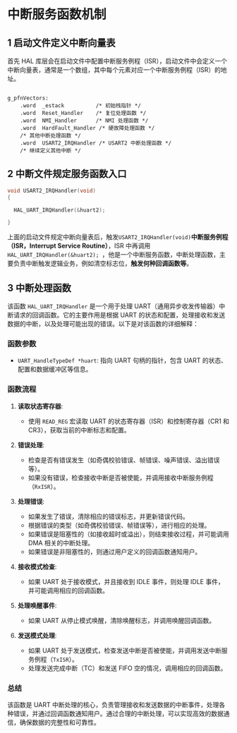 # 中断服务函数机制

## 1 启动文件定义中断向量表

首先 HAL 库层会在启动文件中配置中断服务例程（ISR），启动文件中会定义一个中断向量表，通常是一个数组，其中每个元素对应一个中断服务例程（ISR）的地址。

```assembly

g_pfnVectors:
    .word  _estack          /* 初始栈指针 */
    .word  Reset_Handler    /* 复位处理函数 */
    .word  NMI_Handler      /* NMI 处理函数 */
    .word  HardFault_Handler /* 硬故障处理函数 */
    /* 其他中断处理函数 */
    .word  USART2_IRQHandler /* USART2 中断处理函数 */
    /* 继续定义其他中断 */

```

## 2 中断文件规定服务函数入口

```C
void USART2_IRQHandler(void)
{

  HAL_UART_IRQHandler(&huart2);

}
```

上面的启动文件规定中断向量表后，触发`USART2_IRQHandler(void)`**中断服务例程（ISR，Interrupt Service Routine）**，ISR 中再调用`HAL_UART_IRQHandler(&huart2);
`，他是一个中断服务函数，中断处理函数，主要负责中断触发逻辑业务，例如清空标志位，**触发何种回调函数等**。

## 3 中断处理函数

该函数 `HAL_UART_IRQHandler` 是一个用于处理 UART（通用异步收发传输器）中断请求的回调函数。它的主要作用是根据 UART 的状态和配置，处理接收和发送数据的中断，以及处理可能出现的错误。以下是对该函数的详细解释：

### 函数参数
- `UART_HandleTypeDef *huart`: 指向 UART 句柄的指针，包含 UART 的状态、配置和数据缓冲区等信息。

### 函数流程

1. **读取状态寄存器**:
   - 使用 `READ_REG` 宏读取 UART 的状态寄存器（ISR）和控制寄存器（CR1 和 CR3），获取当前的中断标志和配置。

2. **错误处理**:
   - 检查是否有错误发生（如奇偶校验错误、帧错误、噪声错误、溢出错误等）。
   - 如果没有错误，检查接收中断是否被使能，并调用接收中断服务例程（`RxISR`）。

3. **处理错误**:
   - 如果发生了错误，清除相应的错误标志，并更新错误代码。
   - 根据错误的类型（如奇偶校验错误、帧错误等），进行相应的处理。
   - 如果错误是阻塞性的（如接收超时或溢出），则结束接收过程，并可能调用 DMA 相关的中断处理。
   - 如果错误是非阻塞性的，则通过用户定义的回调函数通知用户。

4. **接收模式检查**:
   - 如果 UART 处于接收模式，并且接收到 IDLE 事件，则处理 IDLE 事件，并可能调用相应的回调函数。

5. **处理唤醒事件**:
   - 如果 UART 从停止模式唤醒，清除唤醒标志，并调用唤醒回调函数。

6. **发送模式处理**:
   - 如果 UART 处于发送模式，检查发送中断是否被使能，并调用发送中断服务例程（`TxISR`）。
   - 处理发送完成中断（TC）和发送 FIFO 空的情况，调用相应的回调函数。

### 总结
该函数是 UART 中断处理的核心，负责管理接收和发送数据的中断事件，处理各种错误，并通过回调函数通知用户。通过合理的中断处理，可以实现高效的数据通信，确保数据的完整性和可靠性。